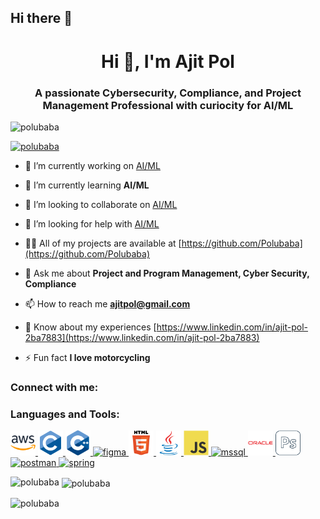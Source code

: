 ## Hi there 👋

<!--
**Polubaba/Polubaba** is a ✨ _special_ ✨ repository because its `README.md` (this file) appears on your GitHub profile.

Here are some ideas to get you started:

- 🔭 I’m currently working on ...
- 🌱 I’m currently learning ...
- 👯 I’m looking to collaborate on ...
- 🤔 I’m looking for help with ...
- 💬 Ask me about ...
- 📫 How to reach me: ...
- 😄 Pronouns: ...
- ⚡ Fun fact: ...
-->
<h1 align="center">Hi 👋, I'm Ajit Pol</h1>
<h3 align="center">A passionate Cybersecurity, Compliance, and Project Management Professional with curiocity for AI/ML </h3>

<p align="left"> <img src="https://komarev.com/ghpvc/?username=polubaba&label=Profile%20views&color=0e75b6&style=flat" alt="polubaba" /> </p>

<p align="left"> <a href="https://github.com/ryo-ma/github-profile-trophy"><img src="https://github-profile-trophy.vercel.app/?username=polubaba" alt="polubaba" /></a> </p>

- 🔭 I’m currently working on [AI/ML](https://github.com/Polubaba)

- 🌱 I’m currently learning **AI/ML**

- 👯 I’m looking to collaborate on [AI/ML](https://github.com/Polubaba)

- 🤝 I’m looking for help with [AI/ML](https://github.com/Polubaba)

- 👨‍💻 All of my projects are available at [https://github.com/Polubaba](https://github.com/Polubaba)

- 💬 Ask me about **Project and Program Management, Cyber Security, Compliance**

- 📫 How to reach me **ajitpol@gmail.com**

- 📄 Know about my experiences [https://www.linkedin.com/in/ajit-pol-2ba7883](https://www.linkedin.com/in/ajit-pol-2ba7883)

- ⚡ Fun fact **I love motorcycling**

<h3 align="left">Connect with me:</h3>
<p align="left">
</p>

<h3 align="left">Languages and Tools:</h3>
<p align="left"> <a href="https://aws.amazon.com" target="_blank" rel="noreferrer"> <img src="https://raw.githubusercontent.com/devicons/devicon/master/icons/amazonwebservices/amazonwebservices-original-wordmark.svg" alt="aws" width="40" height="40"/> </a> <a href="https://www.cprogramming.com/" target="_blank" rel="noreferrer"> <img src="https://raw.githubusercontent.com/devicons/devicon/master/icons/c/c-original.svg" alt="c" width="40" height="40"/> </a> <a href="https://www.w3schools.com/cpp/" target="_blank" rel="noreferrer"> <img src="https://raw.githubusercontent.com/devicons/devicon/master/icons/cplusplus/cplusplus-original.svg" alt="cplusplus" width="40" height="40"/> </a> <a href="https://www.figma.com/" target="_blank" rel="noreferrer"> <img src="https://www.vectorlogo.zone/logos/figma/figma-icon.svg" alt="figma" width="40" height="40"/> </a> <a href="https://www.w3.org/html/" target="_blank" rel="noreferrer"> <img src="https://raw.githubusercontent.com/devicons/devicon/master/icons/html5/html5-original-wordmark.svg" alt="html5" width="40" height="40"/> </a> <a href="https://www.java.com" target="_blank" rel="noreferrer"> <img src="https://raw.githubusercontent.com/devicons/devicon/master/icons/java/java-original.svg" alt="java" width="40" height="40"/> </a> <a href="https://developer.mozilla.org/en-US/docs/Web/JavaScript" target="_blank" rel="noreferrer"> <img src="https://raw.githubusercontent.com/devicons/devicon/master/icons/javascript/javascript-original.svg" alt="javascript" width="40" height="40"/> </a> <a href="https://www.microsoft.com/en-us/sql-server" target="_blank" rel="noreferrer"> <img src="https://www.svgrepo.com/show/303229/microsoft-sql-server-logo.svg" alt="mssql" width="40" height="40"/> </a> <a href="https://www.oracle.com/" target="_blank" rel="noreferrer"> <img src="https://raw.githubusercontent.com/devicons/devicon/master/icons/oracle/oracle-original.svg" alt="oracle" width="40" height="40"/> </a> <a href="https://www.photoshop.com/en" target="_blank" rel="noreferrer"> <img src="https://raw.githubusercontent.com/devicons/devicon/master/icons/photoshop/photoshop-line.svg" alt="photoshop" width="40" height="40"/> </a> <a href="https://postman.com" target="_blank" rel="noreferrer"> <img src="https://www.vectorlogo.zone/logos/getpostman/getpostman-icon.svg" alt="postman" width="40" height="40"/> </a> <a href="https://spring.io/" target="_blank" rel="noreferrer"> <img src="https://www.vectorlogo.zone/logos/springio/springio-icon.svg" alt="spring" width="40" height="40"/> </a> </p>

<p><img align="left" src="https://github-readme-stats.vercel.app/api/top-langs?username=polubaba&show_icons=true&locale=en&layout=compact" alt="polubaba" /></p>

<p>&nbsp;<img align="center" src="https://github-readme-stats.vercel.app/api?username=polubaba&show_icons=true&locale=en" alt="polubaba" /></p>

<p><img align="center" src="https://github-readme-streak-stats.herokuapp.com/?user=polubaba&" alt="polubaba" /></p>
